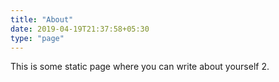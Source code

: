 ```yaml
---
title: "About"
date: 2019-04-19T21:37:58+05:30
type: "page"
---
```


This is some static page where you can write about yourself 2.
